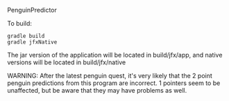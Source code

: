PenguinPredictor

To build:
```
gradle build
gradle jfxNative
```

The jar version of the application will be located in build/jfx/app, and native versions will be located in build/jfx/native

WARNING: After the latest penguin quest, it's very likely that the 2 point penguin predictions from this program are incorrect. 1 pointers seem to be unaffected, but be aware that they may have problems as well.

